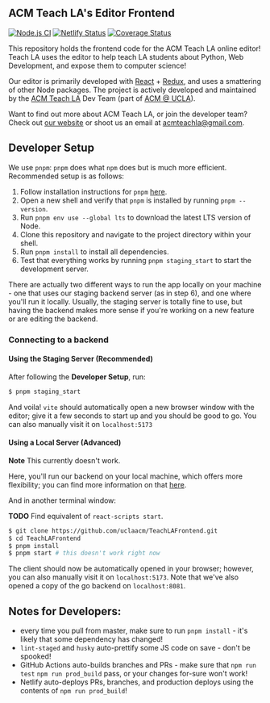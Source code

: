 ## ACM Teach LA's Editor Frontend

[![Node.js CI](https://github.com/uclaacm/TeachLAFrontend/workflows/Node.js%20CI/badge.svg)](https://github.com/uclaacm/TeachLAFrontend/actions?query=workflow%3A%22Node.js+CI%22)
[![Netlify Status](https://api.netlify.com/api/v1/badges/15895bed-2a7e-4a27-aa63-633a0cd645f1/deploy-status)](https://app.netlify.com/sites/sleepy-franklin-7a3e4c/deploys)
[![Coverage Status](https://coveralls.io/repos/github/uclaacm/TeachLAFrontend/badge.svg?branch=master)](https://coveralls.io/github/uclaacm/TeachLAFrontend?branch=master)

This repository holds the frontend code for the ACM Teach LA online editor!
Teach LA uses the editor to help teach LA students about Python, Web
Development, and expose them to computer science!

Our editor is primarily developed with [React](https://reactjs.org/) +
[Redux](https://redux.js.org/), and uses a smattering of other Node packages.
The project is actively developed and maintained by the [ACM Teach
LA](https://teachla.uclaacm.com) Dev Team (part of [ACM @
UCLA](https://uclaacm.com)).

Want to find out more about ACM Teach LA, or join the developer team? Check out
[our website](https://teachla.uclaacm.com) or shoot us an email at
[acmteachla@gmail.com](mailto:acmteachla@gmail.com).

## Developer Setup

We use `pnpm`: `pnpm` does what `npm` does but is much more efficient.
Recommended setup is as follows:

1. Follow installation instructions for `pnpm` [here](https://pnpm.io/installation).
2. Open a new shell and verify that `pnpm` is installed by running `pnpm --version`.
3. Run `pnpm env use --global lts` to download the latest LTS version of Node.
4. Clone this repository and navigate to the project directory within your shell.
5. Run `pnpm install` to install all dependencies.
6. Test that everything works by running `pnpm staging_start` to start the development server.

There are actually two different ways to run the app locally on your machine -
one that uses our staging backend server (as in step 6), and one where you'll
run it locally. Usually, the staging server is totally fine to use, but having
the backend makes more sense if you're working on a new feature or are editing
the backend.

### Connecting to a backend

#### Using the Staging Server (Recommended)

After following the **Developer Setup**, run:

```bash
$ pnpm staging_start
```

And voila! `vite` should automatically open a new browser window with the
editor; give it a few seconds to start up and you should be good to go. You can
also manually visit it on `localhost:5173`

#### Using a Local Server (Advanced)

**Note** This currently doesn't work.

Here, you'll run our backend on your local machine, which offers more
flexibility; you can find more information on that
[here](https://github.com/uclaacm/teach-la-go-backend).

And in another terminal window:

**TODO** Find equivalent of `react-scripts start`.

```bash
$ git clone https://github.com/uclaacm/TeachLAFrontend.git
$ cd TeachLAFrontend
$ pnpm install
$ pnpm start # this doesn't work right now
```

The client should now be automatically opened in your browser; however, you can
also manually visit it on `localhost:5173`. Note that we've also opened a copy
of the go backend on `localhost:8081`.

## Notes for Developers:

- every time you pull from master, make sure to run `pnpm install` - it's likely that some dependency has changed!
- `lint-staged` and `husky` auto-prettify some JS code on save - don't be spooked!
- GitHub Actions auto-builds branches and PRs - make sure that `npm run test` `npm run prod_build` pass, or your changes for-sure won't work!
- Netlify auto-deploys PRs, branches, and production deploys using the contents of `npm run prod_build`!
